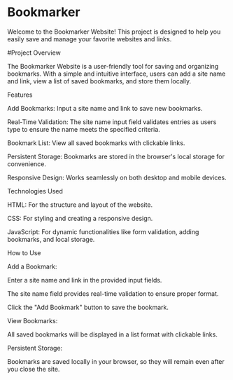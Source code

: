 # Bookmarker
Welcome to the Bookmarker Website! This project is designed to help you easily save and manage your favorite websites and links.

#Project Overview

The Bookmarker Website is a user-friendly tool for saving and organizing bookmarks. With a simple and intuitive interface, users can add a site name and link, view a list of saved bookmarks, and store them locally.

Features

Add Bookmarks: Input a site name and link to save new bookmarks.

Real-Time Validation: The site name input field validates entries as users type to ensure the name meets the specified criteria.

Bookmark List: View all saved bookmarks with clickable links.

Persistent Storage: Bookmarks are stored in the browser's local storage for convenience.

Responsive Design: Works seamlessly on both desktop and mobile devices.

Technologies Used

HTML: For the structure and layout of the website.

CSS: For styling and creating a responsive design.

JavaScript: For dynamic functionalities like form validation, adding bookmarks, and local storage.

How to Use

Add a Bookmark:

Enter a site name and link in the provided input fields.

The site name field provides real-time validation to ensure proper format.

Click the "Add Bookmark" button to save the bookmark.

View Bookmarks:

All saved bookmarks will be displayed in a list format with clickable links.

Persistent Storage:

Bookmarks are saved locally in your browser, so they will remain even after you close the site.
